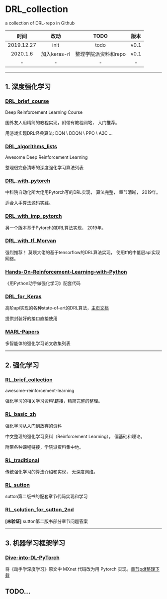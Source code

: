 # DRL_collection
a  collection of DRL-repo in Github

| 时间 | 改动 | TODO | 版本 |
| :-----: | :-----: | :-----: | :-----:|
| 2019.12.27 | init | todo | v0.1 | 
| 2020.1.6 | 加入<span id='keras'>keras-rl</span> | 整理学院派资料和repo | v0.1 |
| - | - | - | - |

---
## 1. 深度强化学习
### [DRL_brief_course](https://github.com/Taospirit/DRL_brief_course)
Deep Reinforcement Learning Course

国外友人用精简的教程实现，附带有教程网站， 入门推荐。

用游戏实现DRL经典算法: DQN \ DDQN \ PPO \ A2C ...

### [DRL_algorithms_lists](https://github.com/tigerneil/awesome-deep-rl)

Awesome Deep Reinforcement Learning

整理很完备清晰的深度强化学习算法列表

### [DRL_with_pytorch](https://github.com/Taospirit/DRL-with-pytorch)
中科院自动化所大佬用Pytorch写的DRL实现， 算法完整， 章节清晰， 2019年。

适合入手算法源码实践。

### [DRL_with_imp_pytorch](https://github.com/p-christ/Deep-Reinforcement-Learning-Algorithms-with-PyTorch)
另一个版本基于Pytorch的DRL算法实现， 2019年。

### [DRL_with_tf_Morvan](https://github.com/Taospirit/DRL_with_tf_Morvan)
强烈推荐！ 莫烦大佬的基于tensorflow的DRL算法实现， 使用tf的中低层api实现网络。

### [Hands-On-Reinforcement-Learning-with-Python](https://github.com/PacktPublishing/Hands-On-Reinforcement-Learning-with-Python)
《用Python动手做强化学习》配套代码

### [DRL_for_Keras](https://github.com/keras-rl/keras-rl)
高阶api实现的各种state-of-art的DRL算法，[主页文档](https://keras-rl.readthedocs.io/en/latest/)

提供封装好的接口直接使用

### [MARL-Papers](https://github.com/LantaoYu/MARL-Papers)
多智能体的强化学习论文收集列表

---
## 2. 强化学习
### [RL_brief_collection](https://github.com/Taospirit/DRL_brief_collection)

awesome-reinforcement-learning

强化学习的相关学习资料\链接，精简完整的整理。

### [RL_basic_zh](https://github.com/Taospirit/RL_basic_zh)
强化学习从入门到放弃的资料

中文整理的强化学习资料（Reinforcement Learning）， 偏基础和理论。

附带各种课程链接，学院派资料集中地。

### [RL_traditional](https://github.com/dennybritz/reinforcement-learning)
传统强化学习的算法介绍和实现， 无深度网络。

### [RL_sutton](https://github.com/ShangtongZhang/reinforcement-learning-an-introduction)
sutton第二版书的配套章节代码实现和学习

### [RL_solution_for_sutton_2nd](https://github.com/LyWangPX/Solutions-of-Reinforcement-Learning-An-Introduction-Sutton-2nd)
**[未验证]** sutton第二版书部分章节问题答案

---
## 3. 机器学习框架学习
### [Dive-into-DL-PyTorch](https://github.com/ShusenTang/Dive-into-DL-PyTorch)

将《动手学深度学习》原文中 MXnet 代码改为用 Pytorch 实现。[章节pdf整理下载]()

## TODO...